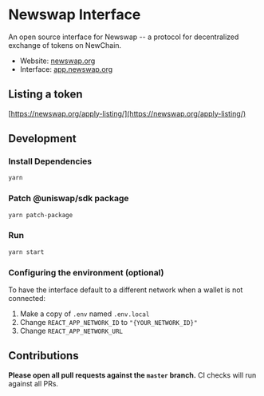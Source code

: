 # Newswap Interface

An open source interface for Newswap -- a protocol for decentralized exchange of tokens on NewChain.

- Website: [newswap.org](https://newswap.org/)
- Interface: [app.newswap.org](https://app.newswap.org)

## Listing a token

[https://newswap.org/apply-listing/](https://newswap.org/apply-listing/) 


## Development

### Install Dependencies

```bash
yarn
```
### Patch @uniswap/sdk package
```bash
yarn patch-package
```

### Run

```bash
yarn start
```

### Configuring the environment (optional)

To have the interface default to a different network when a wallet is not connected:

1. Make a copy of `.env` named `.env.local`
2. Change `REACT_APP_NETWORK_ID` to `"{YOUR_NETWORK_ID}"`
3. Change `REACT_APP_NETWORK_URL`

## Contributions

**Please open all pull requests against the `master` branch.** 
CI checks will run against all PRs.
